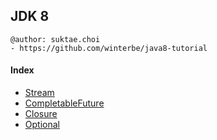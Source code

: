 ## JDK 8

```
@author: suktae.choi
- https://github.com/winterbe/java8-tutorial
```

#### Index

- [Stream](stream)
- [CompletableFuture](completable-future)
- [Closure](closure)
- [Optional](optional)

